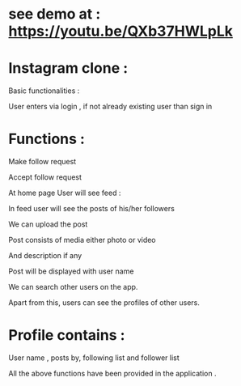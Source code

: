# see demo at : https://youtu.be/QXb37HWLpLk

# Instagram clone : 

Basic functionalities : 

User enters via login , if not already existing user than sign in

# Functions : 

  Make follow request
  
  Accept follow request
  
  At home page User will see feed : 
  
  In feed user will see the posts of his/her followers
  
  We can upload the post
  
  Post consists of media either photo or video
  
  And description if any
  
  Post will be displayed with user name
  
  We can search other users on the app.
  
  
  Apart from this, users can see the profiles of other users.
  
  # Profile contains : 
  
  User name , posts by, following list and follower list
  
  All the above functions have been provided in the application .
